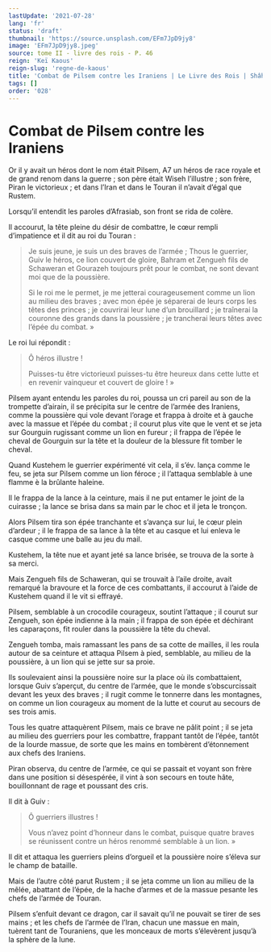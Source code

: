 ```yaml
---
lastUpdate: '2021-07-28'
lang: 'fr'
status: 'draft'
thumbnail: 'https://source.unsplash.com/EFm7JpD9jy8'
image: 'EFm7JpD9jy8.jpeg'
source: tome II - livre des rois - P. 46
reign: 'Keï Kaous'
reign-slug: 'regne-de-kaous'
title: 'Combat de Pilsem contre les Iraniens | Le Livre des Rois | Shâhnâmeh'
tags: []
order: '028'
---
```


<!-- LTeX: language=fr -->

# Combat de Pilsem contre les Iraniens

Or il y avait un héros dont le nom était Pilsem, A7 un héros de race royale et de grand renom dans la guerre ; son père était Wiseh l’illustre ; son frère, Piran le victorieux ; et dans l’Iran et dans le Touran il n’avait d’égal que Rustem.

Lorsqu’il entendit les paroles d’Afrasiab, son front se rida de colère.

Il accourut, la tête pleine du désir de combattre, le cœur rempli d’impatience et il dit au roi du Touran :

> Je suis jeune, je suis un des braves de l’armée ; Thous le guerrier, Guiv le héros, ce lion couvert de gloire, Bahram et Zengueh fils de Schaweran et Gourazeh toujours prêt pour le combat, ne sont devant moi que de la poussière.
>
> Si le roi me le permet, je me jetterai courageusement comme un lion au milieu des braves ; avec mon épée je séparerai de leurs corps les têtes des princes ; je couvrirai leur lune d’un brouillard ; je traînerai la couronne des grands dans la poussière ; je trancherai leurs têtes avec l’épée du combat. »

Le roi lui répondit :

> Ô héros illustre !
>
> Puisses-tu être victorieuxl puisses-tu être heureux dans cette lutte et en revenir vainqueur et couvert de gloire ! »

Pilsem ayant entendu les paroles du roi, poussa un cri pareil au son de la trompette d’airain, il se précipita sur le centre de l’armée des Iraniens, comme la poussière qui vole devant l’orage et frappa à droite et à gauche avec la massue et l’épée du combat ; il courut plus vite que le vent et se jeta sur Gourguin rugissant comme un lion en fureur ; il frappa de l’épée le cheval de Gourguin sur la tête et la douleur de la blessure fit tomber le cheval.

Quand Kustehem le guerrier expérimenté vit cela, il s’év. lança comme le feu, se jeta sur Pilsem comme un lion féroce ; il l’attaqua semblable à une flamme è la brûlante haleine.

Il le frappa de la lance à la ceinture, mais il ne put entamer le joint de la cuirasse ; la lance se brisa dans sa main par le choc et il jeta le tronçon.

Alors Pilsem tira son épée tranchante et s’avança sur lui, le cœur plein d’ardeur ; il le frappa de sa lance à la tête et au casque et lui enleva le casque comme une balle au jeu du mail.

Kustehem, la tête nue et ayant jeté sa lance brisée, se trouva de la sorte à sa merci.

Mais Zengueh fils de Schaweran, qui se trouvait à l’aile droite, avait remarqué la bravoure et la force de ces combattants, il accourut à l’aide de Kustehem quand il le vit si effrayé.

Pilsem, semblable à un crocodile courageux, soutint l’attaque ; il courut sur Zengueh, son épée indienne à la main ; il frappa de son épée et déchirant les caparaçons, fit rouler dans la poussière la tête du cheval.

Zengueh tomba, mais ramassant les pans de sa cotte de mailles, il les roula autour de sa ceinture et attaqua Pilsem à pied, semblable, au milieu de la poussière, à un lion qui se jette sur sa proie.

Ils soulevaient ainsi la poussière noire sur la place où ils combattaient, lorsque Guiv s’aperçut, du centre de l’armée, que le monde s’obscurcissait devant les yeux des braves ; il rugit comme le tonnerre dans les montagnes, on comme un lion courageux au moment de la lutte et courut au secours de ses trois amis.

Tous les quatre attaquèrent Pilsem, mais ce brave ne pâlit point ; il se jeta au milieu des guerriers pour les combattre, frappant tantôt de l’épée, tantôt de la lourde massue, de sorte que les mains en tombèrent d’étonnement aux chefs des Iraniens.

Piran observa, du centre de l’armée, ce qui se passait et voyant son frère dans une position si désespérée, il vint à son secours en toute hâte, bouillonnant de rage et poussant des cris.

Il dit à Guiv :

> Ô guerriers illustres !
>
> Vous n’avez point d’honneur dans le combat, puisque quatre braves se réunissent contre un héros renommé semblable à un lion. »

Il dit et attaqua les guerriers pleins d’orgueil et la poussière noire s’éleva sur le champ de bataille.

Mais de l’autre côté parut Rustem ; il se jeta comme un lion au milieu de la mêlée, abattant de l’épée, de la hache d’armes et de la massue pesante les chefs de l’armée de Touran.

Pilsem s’enfuit devant ce dragon, car il savait qu’il ne pouvait se tirer de ses mains ; et les chefs de l’armée de l’Iran, chacun une massue en main, tuèrent tant de Touraniens, que les monceaux de morts s’élevèrent jusqu’à la sphère de la lune.
